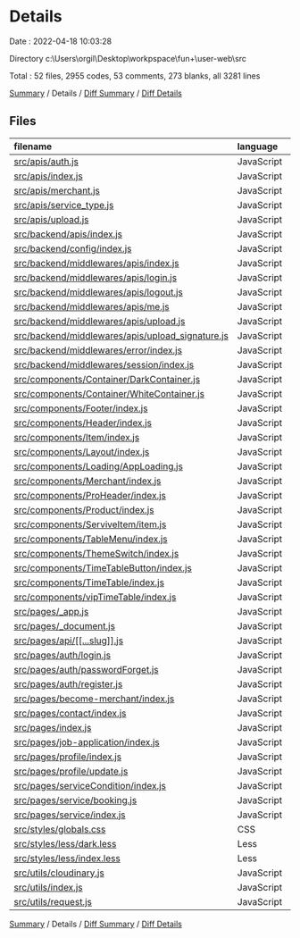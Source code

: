 # Details

Date : 2022-04-18 10:03:28

Directory c:\Users\orgil\Desktop\workpspace\fun+\user-web\src

Total : 52 files,  2955 codes, 53 comments, 273 blanks, all 3281 lines

[Summary](results.md) / Details / [Diff Summary](diff.md) / [Diff Details](diff-details.md)

## Files
| filename | language | code | comment | blank | total |
| :--- | :--- | ---: | ---: | ---: | ---: |
| [src/apis/auth.js](/src/apis/auth.js) | JavaScript | 4 | 0 | 1 | 5 |
| [src/apis/index.js](/src/apis/index.js) | JavaScript | 8 | 0 | 2 | 10 |
| [src/apis/merchant.js](/src/apis/merchant.js) | JavaScript | 24 | 0 | 9 | 33 |
| [src/apis/service_type.js](/src/apis/service_type.js) | JavaScript | 3 | 0 | 4 | 7 |
| [src/apis/upload.js](/src/apis/upload.js) | JavaScript | 3 | 0 | 1 | 4 |
| [src/backend/apis/index.js](/src/backend/apis/index.js) | JavaScript | 0 | 0 | 1 | 1 |
| [src/backend/config/index.js](/src/backend/config/index.js) | JavaScript | 6 | 0 | 2 | 8 |
| [src/backend/middlewares/apis/index.js](/src/backend/middlewares/apis/index.js) | JavaScript | 17 | 0 | 3 | 20 |
| [src/backend/middlewares/apis/login.js](/src/backend/middlewares/apis/login.js) | JavaScript | 17 | 0 | 7 | 24 |
| [src/backend/middlewares/apis/logout.js](/src/backend/middlewares/apis/logout.js) | JavaScript | 6 | 0 | 5 | 11 |
| [src/backend/middlewares/apis/me.js](/src/backend/middlewares/apis/me.js) | JavaScript | 7 | 1 | 1 | 9 |
| [src/backend/middlewares/apis/upload.js](/src/backend/middlewares/apis/upload.js) | JavaScript | 41 | 0 | 15 | 56 |
| [src/backend/middlewares/apis/upload_signature.js](/src/backend/middlewares/apis/upload_signature.js) | JavaScript | 17 | 4 | 7 | 28 |
| [src/backend/middlewares/error/index.js](/src/backend/middlewares/error/index.js) | JavaScript | 73 | 3 | 12 | 88 |
| [src/backend/middlewares/session/index.js](/src/backend/middlewares/session/index.js) | JavaScript | 11 | 2 | 3 | 16 |
| [src/components/Container/DarkContainer.js](/src/components/Container/DarkContainer.js) | JavaScript | 4 | 0 | 2 | 6 |
| [src/components/Container/WhiteContainer.js](/src/components/Container/WhiteContainer.js) | JavaScript | 4 | 0 | 2 | 6 |
| [src/components/Footer/index.js](/src/components/Footer/index.js) | JavaScript | 131 | 1 | 5 | 137 |
| [src/components/Header/index.js](/src/components/Header/index.js) | JavaScript | 106 | 1 | 9 | 116 |
| [src/components/Item/index.js](/src/components/Item/index.js) | JavaScript | 20 | 0 | 3 | 23 |
| [src/components/Layout/index.js](/src/components/Layout/index.js) | JavaScript | 14 | 0 | 2 | 16 |
| [src/components/Loading/AppLoading.js](/src/components/Loading/AppLoading.js) | JavaScript | 8 | 0 | 2 | 10 |
| [src/components/Merchant/index.js](/src/components/Merchant/index.js) | JavaScript | 25 | 0 | 2 | 27 |
| [src/components/ProHeader/index.js](/src/components/ProHeader/index.js) | JavaScript | 111 | 1 | 9 | 121 |
| [src/components/Product/index.js](/src/components/Product/index.js) | JavaScript | 20 | 0 | 1 | 21 |
| [src/components/ServiveItem/item.js](/src/components/ServiveItem/item.js) | JavaScript | 65 | 1 | 5 | 71 |
| [src/components/TableMenu/index.js](/src/components/TableMenu/index.js) | JavaScript | 34 | 0 | 2 | 36 |
| [src/components/ThemeSwitch/index.js](/src/components/ThemeSwitch/index.js) | JavaScript | 49 | 1 | 7 | 57 |
| [src/components/TimeTableButton/index.js](/src/components/TimeTableButton/index.js) | JavaScript | 8 | 0 | 2 | 10 |
| [src/components/TimeTable/index.js](/src/components/TimeTable/index.js) | JavaScript | 64 | 0 | 4 | 68 |
| [src/components/vipTimeTable/index.js](/src/components/vipTimeTable/index.js) | JavaScript | 62 | 0 | 3 | 65 |
| [src/pages/_app.js](/src/pages/_app.js) | JavaScript | 33 | 1 | 8 | 42 |
| [src/pages/_document.js](/src/pages/_document.js) | JavaScript | 90 | 8 | 11 | 109 |
| [src/pages/api/[[...slug]].js](/src/pages/api/%5B%5B...slug%5D%5D.js) | JavaScript | 41 | 2 | 12 | 55 |
| [src/pages/auth/login.js](/src/pages/auth/login.js) | JavaScript | 121 | 3 | 10 | 134 |
| [src/pages/auth/passwordForget.js](/src/pages/auth/passwordForget.js) | JavaScript | 128 | 0 | 4 | 132 |
| [src/pages/auth/register.js](/src/pages/auth/register.js) | JavaScript | 199 | 3 | 10 | 212 |
| [src/pages/become-merchant/index.js](/src/pages/become-merchant/index.js) | JavaScript | 99 | 5 | 4 | 108 |
| [src/pages/contact/index.js](/src/pages/contact/index.js) | JavaScript | 125 | 0 | 3 | 128 |
| [src/pages/index.js](/src/pages/index.js) | JavaScript | 120 | 1 | 3 | 124 |
| [src/pages/job-application/index.js](/src/pages/job-application/index.js) | JavaScript | 127 | 0 | 4 | 131 |
| [src/pages/profile/index.js](/src/pages/profile/index.js) | JavaScript | 57 | 0 | 2 | 59 |
| [src/pages/profile/update.js](/src/pages/profile/update.js) | JavaScript | 57 | 0 | 3 | 60 |
| [src/pages/serviceCondition/index.js](/src/pages/serviceCondition/index.js) | JavaScript | 163 | 0 | 2 | 165 |
| [src/pages/service/booking.js](/src/pages/service/booking.js) | JavaScript | 256 | 0 | 14 | 270 |
| [src/pages/service/index.js](/src/pages/service/index.js) | JavaScript | 153 | 0 | 3 | 156 |
| [src/styles/globals.css](/src/styles/globals.css) | CSS | 65 | 0 | 9 | 74 |
| [src/styles/less/dark.less](/src/styles/less/dark.less) | Less | 16 | 1 | 4 | 21 |
| [src/styles/less/index.less](/src/styles/less/index.less) | Less | 2 | 0 | 2 | 4 |
| [src/utils/cloudinary.js](/src/utils/cloudinary.js) | JavaScript | 7 | 1 | 4 | 12 |
| [src/utils/index.js](/src/utils/index.js) | JavaScript | 20 | 0 | 3 | 23 |
| [src/utils/request.js](/src/utils/request.js) | JavaScript | 114 | 13 | 25 | 152 |

[Summary](results.md) / Details / [Diff Summary](diff.md) / [Diff Details](diff-details.md)